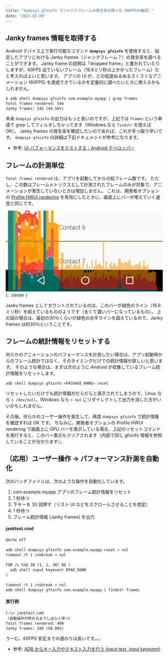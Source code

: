 ```yaml
---
title: "dumpsys gfxinfo でジャンクフレームの発生率を調べる（60FPSの確認）"
date: "2021-03-09"
---
```


Janky frames 情報を取得する
----

Android デバイス上で実行可能なコマンド __`dumpsys gfxinfo`__ を使用すると、指定したアプリにおける Janky frames（ジャンクフレーム？）の発生率を調べることができます。
Janky frame の説明は「dropped frame」と書かれていたりしますが、60FPS 出ていないフレーム（16.6ミリ秒以上かかったフレーム）だと考えればよいと思います。
アプリの UI が、どの程度ぬるぬるさくさくなアニメーション (60FPS) を達成できているかを定量的に調べたいときに使えるかもしれません。

```
$ adb shell dumpsys gfxinfo com.example.myapp | grep frames
Total frames rendered: 544
Janky frames: 242 (44.56%)
```

本来 `dumpsys gfxinfo` の出力はもっと長いのですが、上記では `frames` という単語で grep してフィルタしちゃってます（Windows なら `findstr` を使えば OK）。
Janky frames の発生率を確認したいのであれば、これが手っ取り早いです。
`dumpsys gfxinfo` の詳細は下記ドキュメントが参考になります。

- 参考: [UI パフォーマンスをテストする｜Android デベロッパー](https://developer.android.com/training/testing/performance?hl=ja)


フレームの計測単位
----

`Total frames rendered` は、アプリを起動してからの総フレーム数です。
ただし、この数はフレームメトリクスとして計測されたフレームのみが対象で、アニメーションが発生していないときは増加しません。
これは、開発者オプションの [Profile HWUI rendering](https://developer.android.com/topic/performance/rendering/inspect-gpu-rendering?hl=ja) を有効にしたときに、画面上にバーが増えていく速度と同じです。

![janky-frames-001.png](janky-frames-001.png){: .center }

Janky frames としてカウントされているのは、このバーが緑色のライン（16.6ミリ秒）を超えているもののようです（太くて濃いバーになっているもの）。
上の図の場合は、最初の30％くらいが緑色の水平ラインを超えているので、Janky frames は約30％ということです。


フレームの統計情報をリセットする
----

何らかのアニメーションのパフォーマンスを計測したい場合は、アプリ起動時からのフレーム統計ではなく、そのタイミングだけでの統計情報が欲しいと思います。
そのような場合は、まずは次のように Android が収集しているフレーム統計情報をリセットします。

```
adb shell dumpsys gfxinfo <PACKAGE_NAME> reset
```

リセットしたいだけでも統計情報がだらだらと表示されてしまうので、Linux なら `> /dev/null`、Windows なら `> nul` にリダイレクトして出力を消した方がいいかもしれません。

その後、何らかのユーザー操作を発生して、再度 `dumpsys gfxinfo` で統計情報を確認すれば OK です。
ちなみに、開発者オプションの Profile HWUI rendering で画面上に GPU バーを表示している場合、上記のリセットコマンドを実行すると、このバー表示もクリアされます（内部で同じ gfxinfo 情報を参照していることが分かります）。


（応用）ユーザー操作 → パフォーマンス計測を自動化
----

次のバッチファイルは、次のような操作を自動化しています。

1. com.example.myapp アプリのフレーム統計情報をリセット
2. 1 秒待つ
3. 下キーを 30 回押す（リスト UI などをスクロールさせることを想定）
4. 1 秒待つ
5. フレーム統計情報 (Janky frames) を出力

#### janktest.cmd

```
@echo off

adb shell dumpsys gfxinfo com.example.myapp reset > nul
timeout /t 1 /nobreak > nul

FOR /L %%A IN (1, 1, 30) DO (
  adb shell input keyevent DPAD_DOWN
)

timeout /t 1 /nobreak > nul
adb shell dumpsys gfxinfo com.example.myapp | findstr frames
```

#### 実行例

```
C:\> janktest.cmd
（自動操作が終わるまでしばらく待つ）
Total frames rendered: 400
Janky frames: 200 (50.00%)
```

うーむ、60FPS 安定までの道のりは長いです。。。

- 参考: [ADB からキー入力やテキスト入力を行う (input text, input keyevent)](../adb/input-keyevent.html)

